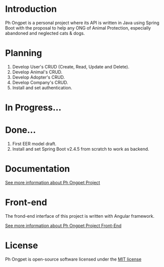 # Introduction
Ph Ongpet is a personal project where its API is written in Java using Spring Boot with the proposal to help any ONG of Animal Protection, especially abandoned and neglected cats & dogs.

# Planning
1. Develop User's CRUD (Create, Read, Update and Delete).
2. Develop Animal's CRUD.
3. Develop Adopter's CRUD.
4. Develop Company's CRUD.
5. Install and set authentication.

# In Progress...

# Done...
1. First EER model draft.
2. Install and set Spring Boot v2.4.5 from scratch to work as backend.

# Documentation
[See more information about Ph Ongpet Project](./documentation/README.md "Ph Ongpet's Documentation")

# Front-end
The frond-end interface of this project is written with Angular framework.

[See more information about Ph Ongpet Project Front-End](https://github.com/raphapaulino/phongpet-angular "Ph Ongpet Project Front-End")

# License
Ph Ongpet is open-source software licensed under the [MIT license](LICENSE)
